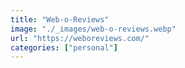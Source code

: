 ```yaml
---
title: "Web-o-Reviews"
image: "./_images/web-o-reviews.webp"
url: "https://weboreviews.com/"
categories: ["personal"]
---
```

